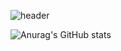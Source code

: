 ![header](https://capsule-render.vercel.app/api?type=waving&color=ffe8c4&height=150&section=header&text=Hi!&nbsp;My&nbsp;name&nbsp;is&nbsp;Jo-HanByeol&fontColor=ffffff&fontSize=50&animation=fadeIn&fontAlignY=80&desc=%20&descAlignY=62&descAlign=62)

![Anurag's GitHub stats](https://github-readme-stats.vercel.app/api?username=johnblStar&show_icons=true&theme=radical)
